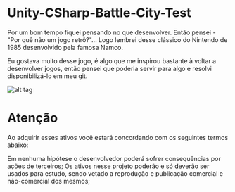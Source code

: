 # Unity-CSharp-Battle-City-Test


Por um bom tempo fiquei pensando no que desenvolver.
Então pensei - "Por quê não um jogo retrô?"...
Logo lembrei desse clássico do Nintendo de 1985 desenvolvido pela famosa Namco.

Eu gostava muito desse jogo, é algo que me inspirou bastante à voltar a desenvolver jogos, então pensei que poderia servir para algo e resolvi disponibilizá-lo em meu git.


![alt tag](https://raw.githubusercontent.com/Bruno2Silva2/Unity-CSharp-Battle-City-Test/master/image.png)


# Atenção
Ao adquirir esses ativos você estará concordando com os seguintes termos abaixo:

Em nenhuma hipótese o desenvolvedor poderá sofrer consequências por ações de terceiros;
Os ativos nesse projeto poderão e só deverão ser usados para estudo, sendo vetado a reprodução e publicação comercial e não-comercial dos mesmos;
